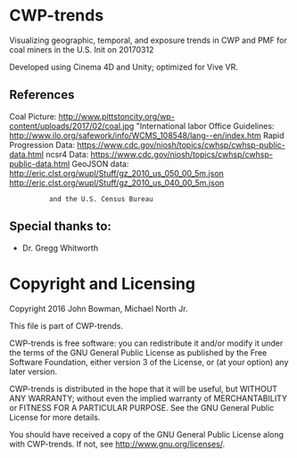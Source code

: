 # CWP-trends
Visualizing geographic, temporal, and exposure trends in CWP and PMF for coal miners in the U.S. 
Init on 20170312

Developed using Cinema 4D and Unity; optimized for Vive VR.

## **References**

Coal Picture: http://www.pittstoncity.org/wp-content/uploads/2017/02/coal.jpg
"International labor Office Guidelines: http://www.ilo.org/safework/info/WCMS_108548/lang--en/index.htm
Rapid Progression Data: https://www.cdc.gov/niosh/topics/cwhsp/cwhsp-public-data.html
ncsr4 Data: https://www.cdc.gov/niosh/topics/cwhsp/cwhsp-public-data.html
GeoJSON data: http://eric.clst.org/wupl/Stuff/gz_2010_us_050_00_5m.json
              http://eric.clst.org/wupl/Stuff/gz_2010_us_040_00_5m.json
              
              and the U.S. Census Bureau

## Special thanks to:
* Dr. Gregg Whitworth

# Copyright and Licensing
Copyright 2016 John Bowman, Michael North Jr.

This file is part of CWP-trends.

CWP-trends is free software: you can redistribute it and/or modify
it under the terms of the GNU General Public License as published by
the Free Software Foundation, either version 3 of the License, or
(at your option) any later version.

CWP-trends is distributed in the hope that it will be useful,
but WITHOUT ANY WARRANTY; without even the implied warranty of
MERCHANTABILITY or FITNESS FOR A PARTICULAR PURPOSE.  See the
GNU General Public License for more details.

You should have received a copy of the GNU General Public License
along with CWP-trends.  If not, see <http://www.gnu.org/licenses/>.
